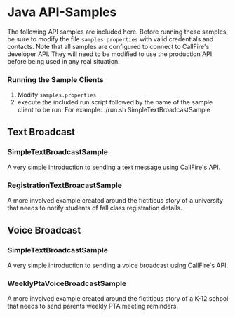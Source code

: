 # Java API-Samples #
The following API samples are included here. Before running these samples, be sure to modify the file `samples.properties` with valid credentials and contacts. Note that all samples are configured to connect to CallFire's developer API. They will need to be modified to use the production API before being used in any real situation.

### Running the Sample Clients ###
1. Modify `samples.properties`
1. execute the included run script followed by the name of the sample client to be run. For example:
     ./run.sh SimpleTextBroadcastSample

## Text Broadcast ##
### SimpleTextBroadcastSample ###
A very simple introduction to sending a text message using CallFire's API.

### RegistrationTextBroacastSample ###
A more involved example created around the fictitious story of a university that needs to notify students of fall class registration details. 

## Voice Broadcast ##
### SimpleTextBroadcastSample ###
A very simple introduction to sending a voice broadcast using CallFire's API.

### WeeklyPtaVoiceBroadcastSample ###
A more involved example created around the fictitious story of a K-12 school that needs to send parents weekly PTA meeting reminders.
